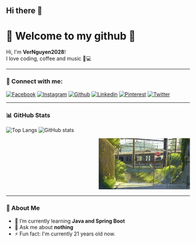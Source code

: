 ## Hi there 👋

<!--
**VerNguyen2028/VerNguyen2028** is a ✨ _special_ ✨ repository because its `README.md` (this file) appears on your GitHub profile.

Here are some ideas to get you started:

- 🔭 I’m currently working on ...
- 🌱 I’m currently learning ...
- 👯 I’m looking to collaborate on ...
- 🤔 I’m looking for help with ...
- 💬 Ask me about ...
- 📫 How to reach me: ...
- 😄 Pronouns: ...
- ⚡ Fun fact: ...
-->
# 🌸 Welcome to my github 🌸
Hi, I'm **VerNguyen2028**!  
I love coding, coffee and music 🦄💻

---

### 🔗 Connect with me:
[![Facebook](https://img.shields.io/badge/Facebook-1877F2?style=for-the-badge&logo=facebook&logoColor=white)](https://www.facebook.com/vu.nguyen.659088?locale=vi_VN)
[![Instagram](https://img.shields.io/badge/Instagram-E4405F?style=for-the-badge&logo=instagram&logoColor=white)](https://instagram.com/yourname)
[![Github](https://img.shields.io/badge/Github-000000?style=for-the-badge&logo=github&logoColor=white)](https://github.com/VerNguyen2028)
[![Linkedin](https://img.shields.io/badge/LinkedIn-0077B5?style=for-the-badge&logo=linkedin&logoColor=white)](https://www.linkedin.com/in/fpiev-v%C5%A9-116670307/)
[![Pinterest](https://img.shields.io/badge/Pinterest-BD081C?style=for-the-badge&logo=pinterest&logoColor=white)](https://pinterest.com/yourname)
[![Twitter](https://img.shields.io/badge/Twitter-1DA1F2?style=for-the-badge&logo=twitter&logoColor=white)](https://twitter.com/yourname)

---

### 📊 GitHub Stats
![Top Langs](https://github-readme-stats.vercel.app/api/top-langs/?username=VerNguyen2028&layout=compact&theme=radical)
![GitHub stats](https://github-readme-stats.vercel.app/api?username=VerNguyen2028&show_icons=true&theme=radical)


<p align="right">
  <img src="https://github.com/VerNguyen2028/VerNguyen2028/blob/main/kotonoha%20no%20niwa%20summer%20GIF.gif" width="250">
</p>



---

### 🦄 About Me
- 🌱 I’m currently learning **Java and Spring Boot**
- 💬 Ask me about **nothing**
- ⚡ Fun fact: I'm currently 21 years old now.
